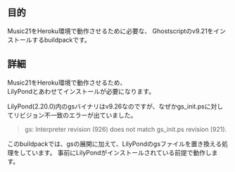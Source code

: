 ## 目的
Music21をHeroku環境で動作させるために必要な、
Ghostscriptのv9.21をインストールするbuildpackです。

## 詳細
Music21をHeroku環境で動作させるため、  
LilyPondとあわせてインストールが必要になります。

LilyPond(2.20.0)内のgsバイナリはv9.26なのですが、なぜかgs_init.psに対してリビジョン不一致のエラーが出ていました。  
> gs: Interpreter revision (926) does not match gs_init.ps revision (921).

このbuildpackでは、gsの展開に加えて、LilyPondのgsファイルを置き換える処理をしています。
事前にLilyPondがインストールされている前提で動作します。

